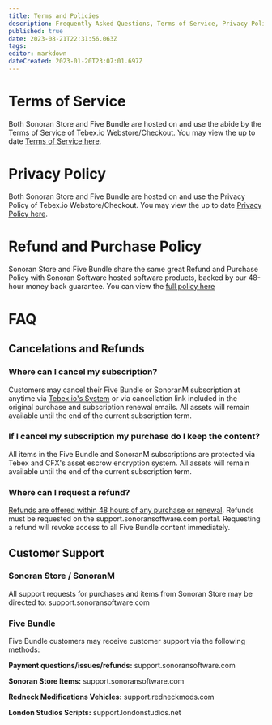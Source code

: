 ```yaml
---
title: Terms and Policies
description: Frequently Asked Questions, Terms of Service, Privacy Policy, Refund and Purchase Policy for Sonoran Store and Five Bundle
published: true
date: 2023-08-21T22:31:56.063Z
tags: 
editor: markdown
dateCreated: 2023-01-20T23:07:01.697Z
---
```


# Terms of Service
Both Sonoran Store and Five Bundle are hosted on and use the abide by the Terms of Service of Tebex.io Webstore/Checkout. You may view the up to date [Terms of Service here](https://www.fivebundle.com/terms/checkout).

# Privacy Policy
Both Sonoran Store and Five Bundle are hosted on and use the Privacy Policy of Tebex.io Webstore/Checkout. You may view the up to date [Privacy Policy here](https://www.fivebundle.com/terms/privacy).

# Refund and Purchase Policy
Sonoran Store and Five Bundle share the same great Refund and Purchase Policy with Sonoran Software hosted software products, backed by our 48-hour money back guarantee. You can view the [full policy here](https://sonoransoftware.com/assets/files/internal/purchase_policy.pdf)

# FAQ
## Cancelations and Refunds
### Where can I cancel my subscription?
Customers may cancel their Five Bundle or SonoranM subscription at anytime via [Tebex.io's System](https://checkout.tebex.io/payment-history/) or via cancellation link included in the original purchase and subscription renewal emails. All assets will remain available until the end of the current subscription term.

### If I cancel my subscription my purchase do I keep the content?
All items in the Five Bundle and SonoranM subscriptions are protected via Tebex and CFX's asset escrow encryption system. All assets will remain available until the end of the current subscription term.

### Where can I request a refund?
[Refunds are offered within 48 hours of any purchase or renewal](https://sonoransoftware.com/assets/files/internal/purchase_policy.pdf). Refunds must be requested on the support.sonoransoftware.com portal. Requesting a refund will revoke access to all Five Bundle content immediately.

## Customer Support
### Sonoran Store / SonoranM
All support requests for purchases and items from Sonoran Store may be directed to:
support.sonoransoftware.com

### Five Bundle
Five Bundle customers may receive customer support via the following methods:

**Payment questions/issues/refunds:**
support.sonoransoftware.com

**Sonoran Store Items:**
support.sonoransoftware.com

**Redneck Modifications Vehicles:**
support.redneckmods.com

**London Studios Scripts:**
support.londonstudios.net